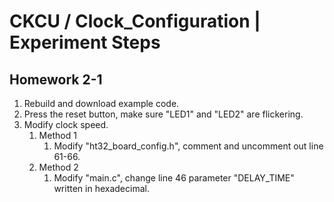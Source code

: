 # CKCU / Clock_Configuration | Experiment Steps

## Homework 2-1

1. Rebuild and download example code.
2. Press the reset button, make sure "LED1" and "LED2" are flickering.
3. Modify clock speed.
   1. Method 1
      1. Modify "ht32_board_config.h", comment and uncomment out line 61-66.
   2. Method 2
      1. Modify "main.c", change line 46 parameter "DELAY_TIME" written in hexadecimal.
